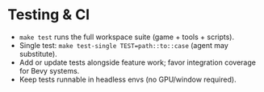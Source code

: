 # Testing & CI

- `make test` runs the full workspace suite (game + tools + scripts).
- Single test: `make test-single TEST=path::to::case` (agent may substitute).
- Add or update tests alongside feature work; favor integration coverage for Bevy systems.
- Keep tests runnable in headless envs (no GPU/window required).
